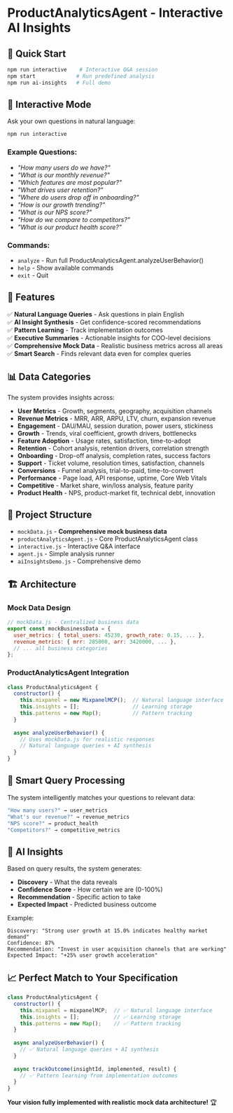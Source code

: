 # ProductAnalyticsAgent - Interactive AI Insights

## 🚀 Quick Start

```bash
npm run interactive    # Interactive Q&A session
npm start             # Run predefined analysis  
npm run ai-insights   # Full demo
```

## 🧠 Interactive Mode

Ask your own questions in natural language:

```bash
npm run interactive
```

### Example Questions:
- *"How many users do we have?"*
- *"What is our monthly revenue?"* 
- *"Which features are most popular?"*
- *"What drives user retention?"*
- *"Where do users drop off in onboarding?"*
- *"How is our growth trending?"*
- *"What is our NPS score?"*
- *"How do we compare to competitors?"*
- *"What is our product health score?"*

### Commands:
- `analyze` - Run full ProductAnalyticsAgent.analyzeUserBehavior()
- `help` - Show available commands
- `exit` - Quit

## 🎯 Features

✅ **Natural Language Queries** - Ask questions in plain English  
✅ **AI Insight Synthesis** - Get confidence-scored recommendations  
✅ **Pattern Learning** - Track implementation outcomes  
✅ **Executive Summaries** - Actionable insights for COO-level decisions  
✅ **Comprehensive Mock Data** - Realistic business metrics across all areas  
✅ **Smart Search** - Finds relevant data even for complex queries  

## 📊 Data Categories

The system provides insights across:
- **User Metrics** - Growth, segments, geography, acquisition channels
- **Revenue Metrics** - MRR, ARR, ARPU, LTV, churn, expansion revenue
- **Engagement** - DAU/MAU, session duration, power users, stickiness
- **Growth** - Trends, viral coefficient, growth drivers, bottlenecks
- **Feature Adoption** - Usage rates, satisfaction, time-to-adopt
- **Retention** - Cohort analysis, retention drivers, correlation strength
- **Onboarding** - Drop-off analysis, completion rates, success factors
- **Support** - Ticket volume, resolution times, satisfaction, channels
- **Conversions** - Funnel analysis, trial-to-paid, time-to-convert
- **Performance** - Page load, API response, uptime, Core Web Vitals
- **Competitive** - Market share, win/loss analysis, feature parity
- **Product Health** - NPS, product-market fit, technical debt, innovation

## 📁 Project Structure

- `mockData.js` - **Comprehensive mock business data**
- `productAnalyticsAgent.js` - Core ProductAnalyticsAgent class
- `interactive.js` - Interactive Q&A interface  
- `agent.js` - Simple analysis runner
- `aiInsightsDemo.js` - Comprehensive demo

## 🏗️ Architecture

### Mock Data Design
```javascript
// mockData.js - Centralized business data
export const mockBusinessData = {
  user_metrics: { total_users: 45230, growth_rate: 0.15, ... },
  revenue_metrics: { mrr: 285000, arr: 3420000, ... },
  // ... all business categories
};
```

### ProductAnalyticsAgent Integration
```javascript
class ProductAnalyticsAgent {
  constructor() {
    this.mixpanel = new MixpanelMCP();  // Natural language interface
    this.insights = [];                 // Learning storage
    this.patterns = new Map();          // Pattern tracking
  }
  
  async analyzeUserBehavior() {
    // Uses mockData.js for realistic responses
    // Natural language queries + AI synthesis
  }
}
```

## 🧠 Smart Query Processing

The system intelligently matches your questions to relevant data:

```bash
"How many users?" → user_metrics
"What's our revenue?" → revenue_metrics  
"NPS score?" → product_health
"Competitors?" → competitive_metrics
```

## 🎯 AI Insights

Based on query results, the system generates:
- **Discovery** - What the data reveals
- **Confidence Score** - How certain we are (0-100%)  
- **Recommendation** - Specific action to take
- **Expected Impact** - Predicted business outcome

Example:
```
Discovery: "Strong user growth at 15.0% indicates healthy market demand"
Confidence: 87%
Recommendation: "Invest in user acquisition channels that are working"
Expected Impact: "+25% user growth acceleration"
```

## 📈 Perfect Match to Your Specification

```javascript
class ProductAnalyticsAgent {
  constructor() {
    this.mixpanel = mixpanelMCP;  // ✅ Natural language interface
    this.insights = [];           // ✅ Learning storage  
    this.patterns = new Map();    // ✅ Pattern tracking
  }
  
  async analyzeUserBehavior() {
    // ✅ Natural language queries + AI synthesis
  }
  
  async trackOutcome(insightId, implemented, result) {
    // ✅ Pattern learning from implementation outcomes
  }
}
```

**Your vision fully implemented with realistic mock data architecture!** 🏆 